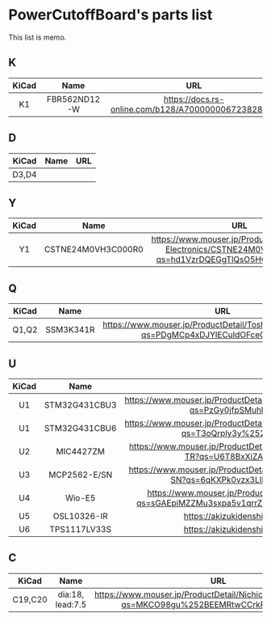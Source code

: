 # PowerCutoffBoard's parts list
This list is memo.

## K
|KiCad|Name|URL|
|:-:|:-:|:-:|
|K1|FBR562ND12-W|https://docs.rs-online.com/b128/A700000006723828.pdf|

## D
|KiCad|Name|URL|
|:-:|:-:|:-:|
|D3,D4|

## Y
|KiCad|Name|URL|
|:-:|:-:|:-:|
|Y1|CSTNE24M0VH3C000R0|https://www.mouser.jp/ProductDetail/Murata-Electronics/CSTNE24M0VH3C000R0?qs=hd1VzrDQEGgTlQsO5HCwUg%3D%3D|

## Q
|KiCad|Name|URL|
|:-:|:-:|:-:|
|Q1,Q2|SSM3K341R|https://www.mouser.jp/ProductDetail/Toshiba/SSM3K341RLF?qs=PDgMCp4xDJYlECuIdOFceQ%3D%3D|

## U
|KiCad|Name|URL|
|:-:|:-:|:-:|
|U1|STM32G431CBU3|https://www.mouser.jp/ProductDetail/STMicroelectronics/STM32G431CBU3?qs=PzGy0jfpSMuhNWEWgwfZ0w%3D%3D|
|U1|STM32G431CBU6|https://www.mouser.jp/ProductDetail/STMicroelectronics/STM32G431CBU6?qs=T3oQrply3y%252B0hTuSHQ7oqA%3D%3D|
|U2|MIC4427ZM|https://www.mouser.jp/ProductDetail/Microchip-Technology/MIC4427ZM-TR?qs=U6T8BxXiZAXGJd0nLDru8w%3D%3D|
|U3|MCP2562-E/SN|https://www.mouser.jp/ProductDetail/Microchip-Technology/MCP2562-E-SN?qs=6qKXPk0vzx3LlPUMCCw%252BCg%3D%3D|
|U4|Wio-E5|https://www.mouser.jp/ProductDetail/Seeed-Studio/317990687?qs=sGAEpiMZZMu3sxpa5v1qrrZmfQRM%252BjWTxTuehZRWDe8%3D|
|U5|OSL10326-IR|https://akizukidenshi.com/catalog/g/g112644/|
|U6|TPS1117LV33S|https://akizukidenshi.com/catalog/g/g117229/|

## C
|KiCad|Name|URL|
|:-:|:-:|:-:|
|C19,C20|dia:18, lead:7.5|https://www.mouser.jp/ProductDetail/Nichicon/UHE1H272MHD?qs=MKCO98gu%252BEEMRtwCCrkFNQ%3D%3D|

